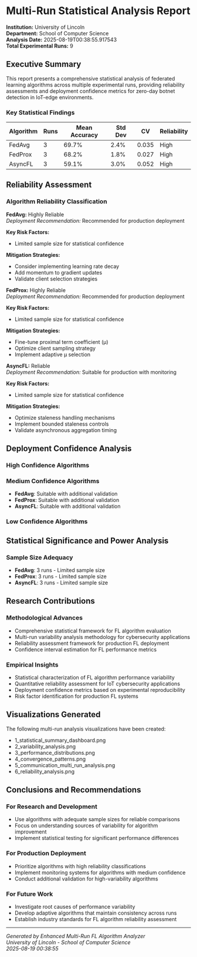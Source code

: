 # Multi-Run Statistical Analysis Report

**Institution:** University of Lincoln  
**Department:** School of Computer Science  
**Analysis Date:** 2025-08-19T00:38:55.917543  
**Total Experimental Runs:** 9

## Executive Summary

This report presents a comprehensive statistical analysis of federated learning algorithms across multiple experimental runs, providing reliability assessments and deployment confidence metrics for zero-day botnet detection in IoT-edge environments.

### Key Statistical Findings

| Algorithm | Runs | Mean Accuracy | Std Dev | CV | Reliability |
|-----------|------|---------------|---------|----|-----------|
| FedAvg | 3 | 69.7% | 2.4% | 0.035 | High |
| FedProx | 3 | 68.2% | 1.8% | 0.027 | High |
| AsyncFL | 3 | 59.1% | 3.0% | 0.052 | High |


## Reliability Assessment

### Algorithm Reliability Classification

**FedAvg:** Highly Reliable  
*Deployment Recommendation:* Recommended for production deployment

**Key Risk Factors:**
- Limited sample size for statistical confidence

**Mitigation Strategies:**
- Consider implementing learning rate decay
- Add momentum to gradient updates
- Validate client selection strategies


**FedProx:** Highly Reliable  
*Deployment Recommendation:* Recommended for production deployment

**Key Risk Factors:**
- Limited sample size for statistical confidence

**Mitigation Strategies:**
- Fine-tune proximal term coefficient (μ)
- Optimize client sampling strategy
- Implement adaptive μ selection


**AsyncFL:** Reliable  
*Deployment Recommendation:* Suitable for production with monitoring

**Key Risk Factors:**
- Limited sample size for statistical confidence

**Mitigation Strategies:**
- Optimize staleness handling mechanisms
- Implement bounded staleness controls
- Validate asynchronous aggregation timing


## Deployment Confidence Analysis

### High Confidence Algorithms

### Medium Confidence Algorithms
- **FedAvg**: Suitable with additional validation
- **FedProx**: Suitable with additional validation
- **AsyncFL**: Suitable with additional validation

### Low Confidence Algorithms


## Statistical Significance and Power Analysis

### Sample Size Adequacy
- **FedAvg**: 3 runs - Limited sample size
- **FedProx**: 3 runs - Limited sample size
- **AsyncFL**: 3 runs - Limited sample size


## Research Contributions

### Methodological Advances
- Comprehensive statistical framework for FL algorithm evaluation
- Multi-run variability analysis methodology for cybersecurity applications
- Reliability assessment framework for production FL deployment
- Confidence interval estimation for FL performance metrics

### Empirical Insights
- Statistical characterization of FL algorithm performance variability
- Quantitative reliability assessment for IoT cybersecurity applications
- Deployment confidence metrics based on experimental reproducibility
- Risk factor identification for production FL systems


## Visualizations Generated

The following multi-run analysis visualizations have been created:

- 1_statistical_summary_dashboard.png
- 2_variability_analysis.png
- 3_performance_distributions.png
- 4_convergence_patterns.png
- 5_communication_multi_run_analysis.png
- 6_reliability_analysis.png


## Conclusions and Recommendations

### For Research and Development
- Use algorithms with adequate sample sizes for reliable comparisons
- Focus on understanding sources of variability for algorithm improvement
- Implement statistical testing for significant performance differences

### For Production Deployment
- Prioritize algorithms with high reliability classifications
- Implement monitoring systems for algorithms with medium confidence
- Conduct additional validation for high-variability algorithms

### For Future Work
- Investigate root causes of performance variability
- Develop adaptive algorithms that maintain consistency across runs
- Establish industry standards for FL algorithm reliability assessment

---

*Generated by Enhanced Multi-Run FL Algorithm Analyzer*  
*University of Lincoln - School of Computer Science*  
*2025-08-19 00:38:55*
